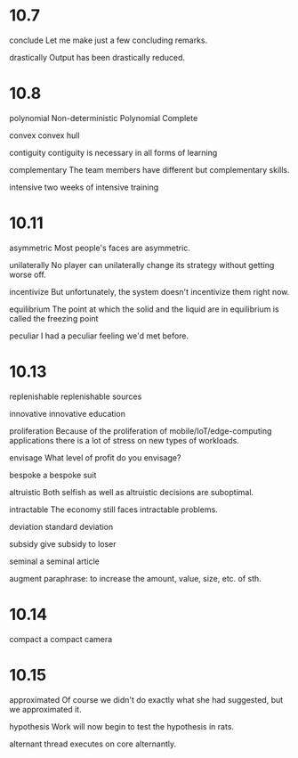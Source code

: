 # 10.7

conclude
Let me make just a few concluding remarks.

drastically
Output has been drastically reduced.

# 10.8

polynomial
Non-deterministic Polynomial Complete

convex
convex hull

contiguity
contiguity is necessary in all forms of learning

complementary
The team members have different but complementary skills.

intensive
two weeks of intensive training 

# 10.11

asymmetric
Most people's faces are asymmetric.

unilaterally
No player can unilaterally change its strategy without getting worse off.

incentivize
But unfortunately, the system doesn't incentivize them right now.

equilibrium
The point at which the solid and the liquid are in equilibrium is called the freezing point

peculiar
I had a peculiar feeling we'd met before.

# 10.13

replenishable
replenishable sources 

innovative
innovative education

proliferation
Because of the proliferation of mobile/IoT/edge-computing applications there is a lot of stress on new types of workloads.

envisage
What level of profit do you envisage?

bespoke
a bespoke suit

altruistic
Both selfish as well as altruistic decisions are suboptimal.

intractable
The economy still faces intractable problems.

deviation
standard deviation

subsidy
give subsidy to loser

seminal
a seminal article

augment
paraphrase: to increase the amount, value, size, etc. of sth.

# 10.14

compact
a compact camera

# 10.15

approximated
Of course we didn't do exactly what she had suggested, but we approximated it.

hypothesis
Work will now begin to test the hypothesis in rats.

alternant
thread executes on core alternantly.

